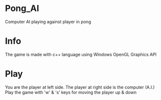 # Pong_AI
Computer AI playing against player in pong

# Info
The game is made with c++ language using Windows OpenGL Graphics API

# Play
You are the player at left side. The player at right side is the computer (A.I.)
Play the game with 'w' & 's' keys for moving the player up & down
